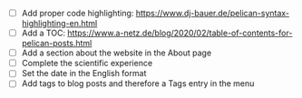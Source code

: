 - [ ] Add proper code highlighting: https://www.dj-bauer.de/pelican-syntax-highlighting-en.html
- [ ] Add a TOC: https://www.a-netz.de/blog/2020/02/table-of-contents-for-pelican-posts.html 
- [ ] Add a section about the website in the About page
- [ ] Complete the scientific experience
- [ ] Set the date in the English format
- [ ] Add tags to blog posts and therefore a Tags entry in the menu
